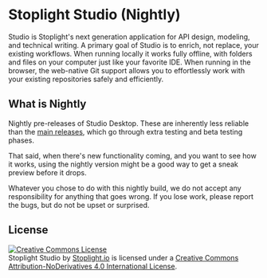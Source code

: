 # Stoplight Studio (Nightly)

Studio is Stoplight's next generation application for API design, modeling, and technical writing. A primary goal of Studio is to enrich, not replace, your existing workflows. When running locally it works fully offline, with folders and files on your computer just like your favorite IDE. When running in the browser, the web-native Git support allows you to effortlessly work with your existing repositories safely and efficiently.

## What is Nightly

Nightly pre-releases of Studio Desktop. These are inherently less reliable than the [main releases](https://github.com/stoplightio/studio/releases), which go through extra testing and beta testing phases. 

That said, when there's new functionality coming, and you want to see how it works, using the nightly version might be a good way to get a sneak preview before it drops. 

Whatever you chose to do with this nightly build, we do not accept any responsibility for anything that goes wrong. If you lose work, please report the bugs, but do not be upset or surprised.

## License

<a rel="license" href="https://creativecommons.org/licenses/by-nd/4.0/"><img alt="Creative Commons License" style="border-width:0" src="https://i.creativecommons.org/l/by-nd/4.0/88x31.png" /></a><br /><span xmlns:dct="http://purl.org/dc/terms/" property="dct:title">Stoplight Studio</span> by <a xmlns:cc="https://creativecommons.org/ns#" href="https://stoplight.io/studio" property="cc:attributionName" rel="cc:attributionURL">Stoplight.io</a> is licensed under a <a rel="license" href="https://creativecommons.org/licenses/by-nd/4.0/">Creative Commons Attribution-NoDerivatives 4.0 International License</a>.
